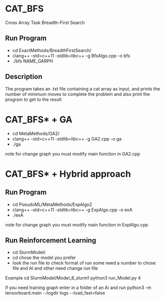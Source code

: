# CAT_BFS
Cross Array Task Breadth-First Search

## Run Program
* cd ExactMethods/BreadthFirstSearch/
* clang++ -std=c++11 -stdlib=libc++ -g BfsAlgo.cpp -o bfs
* ./bfs NAME_GARPH

## Description
The program takes an .txt file containing a cat array as input, and prints the number of minimum moves to complete the problem and also print the program to get to the result

# CAT_BFS* + GA
* cd MetaMethods/GA2/
* clang++ -std=c++11 -stdlib=libc++ -g GA2.cpp -o ga
* ./ga

note for change graph you must modify main function in GA2.cpp

# CAT_BFS* + Hybrid approach

## Run Program
* cd PseudoML/MetaMethods/ExpAlgo2
* clang++ -std=c++11 -stdlib=libc++ -g ExpAlgo.cpp -o exA
* ./exA

note for change graph you must modify main function in ExpAlgo.cpp

## Run Reinforcement Learning
* cd SlurmModel/
* cd chose the model you prefer
* look the run file to check format of run some need a number to chose file and AI and other need change run file

Example 
cd SlurmModel/Model_8_slurm1
python3 run_Model.py 4

if you need training graph enter in a folder of an Ai and run
python3 -m tensorboard.main --logdir logs --load_fast=false
